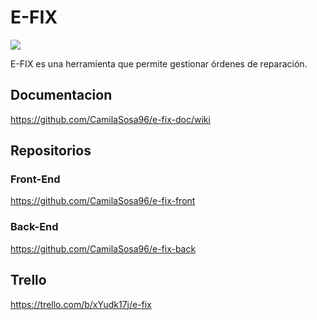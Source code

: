 # E-FIX

![](https://i.postimg.cc/rsgtCV7q/logo-copy.png)

E-FIX es una herramienta que permite gestionar órdenes de reparación.

## Documentacion
https://github.com/CamilaSosa96/e-fix-doc/wiki

## Repositorios

### Front-End 
https://github.com/CamilaSosa96/e-fix-front

### Back-End 
https://github.com/CamilaSosa96/e-fix-back


## Trello
https://trello.com/b/xYudk17j/e-fix

